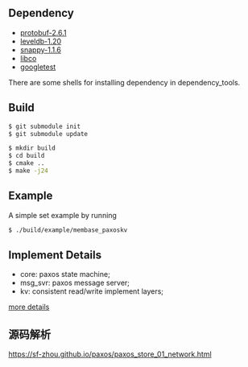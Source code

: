 
## Dependency

- [protobuf-2.6.1](https://github.com/google/protobuf/releases/tag/v2.6.1)
- [leveldb-1.20](https://github.com/google/leveldb/releases/tag/v1.20)
- [snappy-1.1.6](https://github.com/google/snappy/releases/tag/1.1.6)
- [libco](https://github.com/tencent/libco)
- [googletest](https://github.com/google/googletest)

There are some shells for installing dependency in dependency_tools.

## Build

```bash
$ git submodule init
$ git submodule update

$ mkdir build
$ cd build
$ cmake ..
$ make -j24
```

## Example

A simple set example by running 
```bash
$ ./build/example/membase_paxoskv
```

## Implement Details
- core: paxos state machine; 
- msg_svr: paxos message server; 
- kv: consistent read/write implement layers; 

[more details](./impl_note.md)

## 源码解析
https://sf-zhou.github.io/paxos/paxos_store_01_network.html